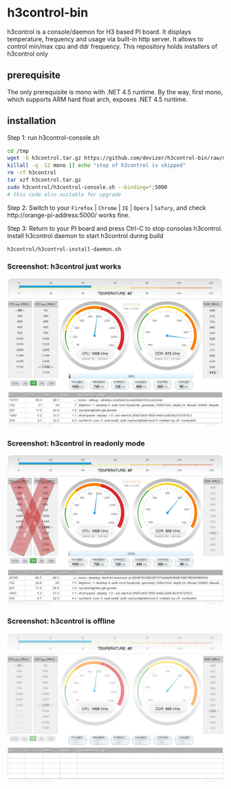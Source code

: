 # h3control-bin
h3control is a console/daemon for H3 based PI board. It displays temperature, frequency and usage via built-in http server. It allows to control min/max cpu and ddr frequency. This repository holds installers of h3control only

## prerequisite
The only prerequisite is mono with .NET 4.5 runtime. By the way, first mono, which supports ARM hard float arch, exposes .NET 4.5 runtime.

## installation
Step 1: run h3control-console.sh
```bash
cd /tmp
wget -O h3control.tar.gz https://github.com/devizer/h3control-bin/raw/master/public/h3control.tar.gz
killall -q -12 mono || echo "stop of h3control is skipped"
rm -rf h3control
tar xzf h3control.tar.gz
sudo h3control/h3control-console.sh --binding=*:5000
# this code also suitable for upgrade
```

Step 2: Switch to your `Firefox` | `Chrome` | `IE` | `Opera` | `Safary`, and check http://orange-pi-address:5000/ works fine. 

Step 3: Return to your PI board and press Ctrl-C to stop consolas h3control. Install h3control daemon to start h3control during build
```
h3control/h3control-install-daemon.sh
```


### Screenshot: h3control just works
![h3control in normal](https://github.com/devizer/h3control-bin/raw/master/images/h3control_v1.21_normal.jpg "h3control in normal")


### Screenshot: h3control in readonly mode
![h3control in readonly mode](https://github.com/devizer/h3control-bin/raw/master/images/h3control_v1.21_readonly.jpg "h3control in readonly mode")


### Screenshot: h3control is offline
![h3control is offline](https://github.com/devizer/h3control-bin/raw/master/images/h3control_v1.21_offline.jpg "h3control is offline")

